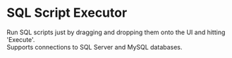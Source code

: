 SQL Script Executor
=================

Run SQL scripts just by dragging and dropping them onto the UI and hitting 'Execute'. <br />
Supports connections to SQL Server and MySQL databases.
